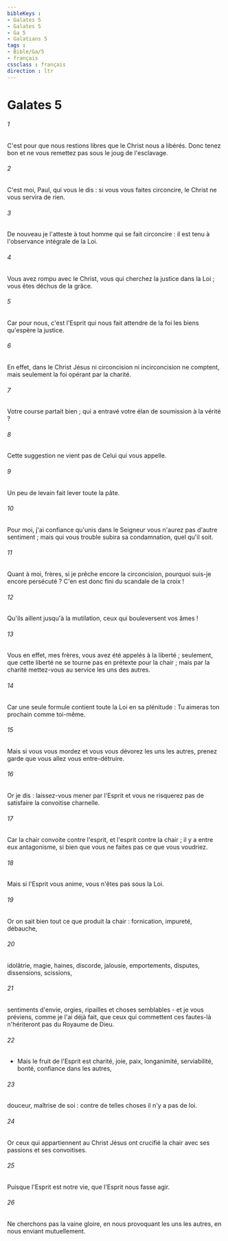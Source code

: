 ```yaml
---
bibleKeys : 
- Galates 5
- Galates 5
- Ga 5
- Galatians 5
tags : 
- Bible/Ga/5
- français
cssclass : français
direction : ltr
---
```


# Galates 5

###### 1
C'est pour que nous restions libres que le Christ nous a libérés. Donc tenez bon et ne vous remettez pas sous le joug de l'esclavage. 
###### 2
C'est moi, Paul, qui vous le dis : si vous vous faites circoncire, le Christ ne vous servira de rien. 
###### 3
De nouveau je l'atteste à tout homme qui se fait circoncire : il est tenu à l'observance intégrale de la Loi. 
###### 4
Vous avez rompu avec le Christ, vous qui cherchez la justice dans la Loi ; vous êtes déchus de la grâce. 
###### 5
Car pour nous, c'est l'Esprit qui nous fait attendre de la foi les biens qu'espère la justice. 
###### 6
En effet, dans le Christ Jésus ni circoncision ni incirconcision ne comptent, mais seulement la foi opérant par la charité. 
###### 7
Votre course partait bien ; qui a entravé votre élan de soumission à la vérité ? 
###### 8
Cette suggestion ne vient pas de Celui qui vous appelle. 
###### 9
Un peu de levain fait lever toute la pâte. 
###### 10
Pour moi, j'ai confiance qu'unis dans le Seigneur vous n'aurez pas d'autre sentiment ; mais qui vous trouble subira sa condamnation, quel qu'il soit. 
###### 11
Quant à moi, frères, si je prêche encore la circoncision, pourquoi suis-je encore persécuté ? C'en est donc fini du scandale de la croix ! 
###### 12
Qu'ils aillent jusqu'à la mutilation, ceux qui bouleversent vos âmes ! 
###### 13
Vous en effet, mes frères, vous avez été appelés à la liberté ; seulement, que cette liberté ne se tourne pas en prétexte pour la chair ; mais par la charité mettez-vous au service les uns des autres. 
###### 14
Car une seule formule contient toute la Loi en sa plénitude : Tu aimeras ton prochain comme toi-même. 
###### 15
Mais si vous vous mordez et vous vous dévorez les uns les autres, prenez garde que vous allez vous entre-détruire. 
###### 16
Or je dis : laissez-vous mener par l'Esprit et vous ne risquerez pas de satisfaire la convoitise charnelle. 
###### 17
Car la chair convoite contre l'esprit, et l'esprit contre la chair ; il y a entre eux antagonisme, si bien que vous ne faites pas ce que vous voudriez. 
###### 18
Mais si l'Esprit vous anime, vous n'êtes pas sous la Loi. 
###### 19
Or on sait bien tout ce que produit la chair : fornication, impureté, débauche, 
###### 20
idolâtrie, magie, haines, discorde, jalousie, emportements, disputes, dissensions, scissions, 
###### 21
sentiments d'envie, orgies, ripailles et choses semblables - et je vous préviens, comme je l'ai déjà fait, que ceux qui commettent ces fautes-là n'hériteront pas du Royaume de Dieu. 
###### 22
- Mais le fruit de l'Esprit est charité, joie, paix, longanimité, serviabilité, bonté, confiance dans les autres, 
###### 23
douceur, maîtrise de soi : contre de telles choses il n'y a pas de loi. 
###### 24
Or ceux qui appartiennent au Christ Jésus ont crucifié la chair avec ses passions et ses convoitises. 
###### 25
Puisque l'Esprit est notre vie, que l'Esprit nous fasse agir. 
###### 26
Ne cherchons pas la vaine gloire, en nous provoquant les uns les autres, en nous enviant mutuellement. 
